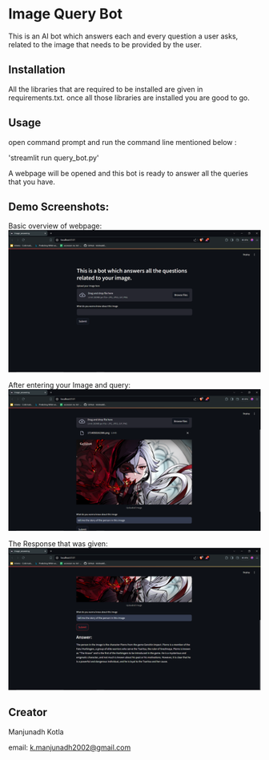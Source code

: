 # Image Query Bot

This is an AI bot which answers each and every question a user asks, related to the image that needs to be provided by the user.

## Installation

All the libraries that are required to be installed are given in requirements.txt.
once all those libraries are installed you are good to go.
## Usage

open command prompt and run the command line mentioned below :

'streamlit run query_bot.py'

A webpage will be opened and this bot is ready to answer all the queries that you have.

## Demo Screenshots:
Basic overview of webpage:
![Project overview](https://github.com/KotlaManjunadh/Image_query_bot/blob/screenshots/Screenshot%20(25).png?raw=true)

After entering your Image and query:
![Project overview](https://github.com/KotlaManjunadh/Image_query_bot/blob/screenshots/Screenshot%20(26).png?raw=true)

The Response that was given:
![Project output](https://github.com/KotlaManjunadh/Image_query_bot/blob/screenshots/Screenshot%20(27).png?raw=true)



## Creator
Manjunadh Kotla 

email: k.manjunadh2002@gmail.com
